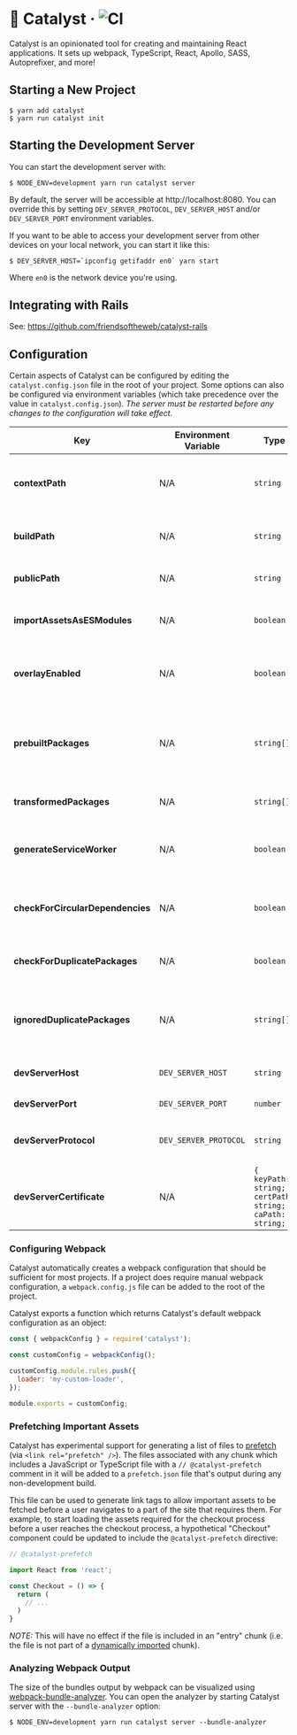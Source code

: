 # 🧪 Catalyst &middot; ![CI](https://github.com/friendsoftheweb/catalyst/workflows/CI/badge.svg)

Catalyst is an opinionated tool for creating and maintaining React applications. It sets up webpack, TypeScript, React, Apollo, SASS, Autoprefixer, and more!

## Starting a New Project

```
$ yarn add catalyst
$ yarn run catalyst init
```

## Starting the Development Server

You can start the development server with:

```
$ NODE_ENV=development yarn run catalyst server
```

By default, the server will be accessible at http://localhost:8080. You can override this by setting
`DEV_SERVER_PROTOCOL`, `DEV_SERVER_HOST` and/or `DEV_SERVER_PORT` environment variables.

If you want to be able to access your development server from other devices on your local network,
you can start it like this:

```
$ DEV_SERVER_HOST=`ipconfig getifaddr en0` yarn start
```

Where `en0` is the network device you're using.

## Integrating with Rails

See: https://github.com/friendsoftheweb/catalyst-rails

## Configuration

Certain aspects of Catalyst can be configured by editing the `catalyst.config.json` file in the root of your project. Some options can also be configured via environment variables (which take precedence over the value in `catalyst.config.json`). _The server must be restarted before any changes to the configuration will take effect._

| Key                              | Environment Variable  | Type                                                     | Description                                                                                                                                                                                |
| -------------------------------- | --------------------- | -------------------------------------------------------- | ------------------------------------------------------------------------------------------------------------------------------------------------------------------------------------------ |
| **contextPath**                  | N/A                   | `string`                                                 | The path (relative to the root of your project) that webpack should treat as the [context](https://webpack.js.org/configuration/entry-context/#context) when requiring modules and assets. |
| **buildPath**                    | N/A                   | `string`                                                 | The path (relative to the root of your project) where _test_ and _production_ builds will be output.                                                                                       |
| **publicPath**                   | N/A                   | `string`                                                 | The the base URI used when generating paths for `<script />` and `<link />` tags.                                                                                                          |
| **importAssetsAsESModules**      | N/A                   | `boolean`                                                | If set to `false`, assets such as images and fonts will be imported in CommonJS format.                                                                                                    |
| **overlayEnabled**               | N/A                   | `boolean`                                                | Display a custom overlay that shows build status, build errors, and runtime errors. This only applies to the _development_ environment.                                                    |
| **prebuiltPackages**             | N/A                   | `string[]`                                               | A list of npm packages which should be pre-built in the _development_ environment. This decreases the time spent on re-building entries by skipping the listed packages.                   |
| **transformedPackages**          | N/A                   | `string[]`                                               | A list of npm packages which should be [transformed and polyfilled via Babel](https://babeljs.io/docs/en/babel-preset-env).                                                                |
| **generateServiceWorker**        | N/A                   | `boolean`                                                | Generate a separate file which will be registered as a [SeviceWorker](https://developer.mozilla.org/en-US/docs/Web/API/ServiceWorker) and preload JavaScript, CSS, and other assets.       |
| **checkForCircularDependencies** | N/A                   | `boolean`                                                | Show warnings in _development_ and errors in other in environments if a circular dependency is detected.                                                                                   |
| **checkForDuplicatePackages**    | N/A                   | `boolean`                                                | Show warnings if multiple versions of the same package are required in the webpack dependency tree.                                                                                        |
| **ignoredDuplicatePackages**     | N/A                   | `string[]`                                               | A list of npm packages to ignore when checking for duplicates. This has no effect if **checkForDuplicatePackages** is `false`.                                                             |
| **devServerHost**                | `DEV_SERVER_HOST`     | `string`                                                 | The host for the development server. Defaults to `"localhost"`.                                                                                                                            |
| **devServerPort**                | `DEV_SERVER_PORT`     | `number`                                                 | The port for the development server. Defaults to `8080`.                                                                                                                                   |
| **devServerProtocol**            | `DEV_SERVER_PROTOCOL` | `string`                                                 | The protocol (e.g. `"http"` or `"https"`) used for accessing the development server. Defaults to `"http"`.                                                                                 |
| **devServerCertificate**         | N/A                   | `{ keyPath: string; certPath: string; caPath: string; }` | The certificate file paths for running the server with SSL support.                                                                                                                        |

### Configuring Webpack

Catalyst automatically creates a webpack configuration that should
be sufficient for most projects. If a project does require manual webpack configuration, a `webpack.config.js` file can be added to the root of the project.

Catalyst exports a function which returns Catalyst's default webpack configuration as an object:

```javascript
const { webpackConfig } = require('catalyst');

const customConfig = webpackConfig();

customConfig.module.rules.push({
  loader: 'my-custom-loader',
});

module.exports = customConfig;
```

### Prefetching Important Assets

Catalyst has experimental support for generating a list of files to [prefetch](https://developer.mozilla.org/en-US/docs/Web/HTTP/Link_prefetching_FAQ) (via `<link rel="prefetch" />`). The files associated with any chunk which includes a JavaScript or TypeScript file with a `// @catalyst-prefetch` comment in it will be added to a `prefetch.json` file that's output during any non-development build.

This file can be used to generate link tags to allow important assets to be fetched before a user navigates to a part of the site that requires them. For example, to start loading the assets required for the checkout process before a user reaches the checkout process, a hypothetical "Checkout" component could be updated to include the `@catalyst-prefetch` directive:

```js
// @catalyst-prefetch

import React from 'react';

const Checkout = () => {
  return (
    // ...
  )
}
```

_NOTE:_ This will have no effect if the file is included in an "entry" chunk (i.e. the file is not part of a [dynamically imported](https://developer.mozilla.org/en-US/docs/Web/JavaScript/Reference/Statements/import#Dynamic_Imports) chunk).

### Analyzing Webpack Output

The size of the bundles output by webpack can be visualized using [webpack-bundle-analyzer](https://github.com/webpack-contrib/webpack-bundle-analyzer). You can open the analyzer by starting Catalyst server with the `--bundle-analyzer` option:

```
$ NODE_ENV=development yarn run catalyst server --bundle-analyzer
```
